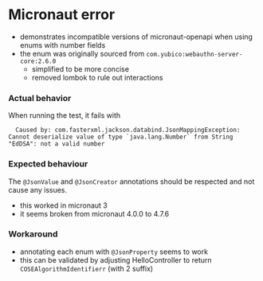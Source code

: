 # Micronaut error

- demonstrates incompatible versions of micronaut-openapi when using enums with number fields 
- the enum was originally sourced from `com.yubico:webauthn-server-core:2.6.0`
    - simplified to be more concise
    - removed lombok to rule out interactions

### Actual behavior

When running the test, it fails with

```
  Caused by: com.fasterxml.jackson.databind.JsonMappingException: Cannot deserialize value of type `java.lang.Number` from String "EdDSA": not a valid number
```

### Expected behaviour

The `@JsonValue` and `@JsonCreator` annotations should be respected and not cause any issues.

- this worked in micronaut 3
- it seems broken from micronaut 4.0.0 to 4.7.6

### Workaround

- annotating each enum with `@JsonProperty` seems to work
- this can be validated by adjusting HelloController to return `COSEAlgorithmIdentifierr` (with 2 suffix)